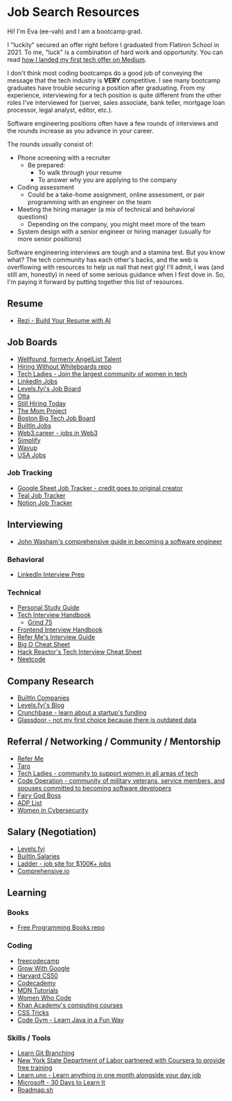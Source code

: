 # Job Search Resources

Hi! I'm Eva (ee-vah) and I am a bootcamp grad.

I "luckily" secured an offer right before I graduated from Flatiron School in 2021. To me, "luck" is a combination of hard work and opportunity. You can read [how I landed my first tech offer on Medium](https://medium.datadriveninvestor.com/how-i-landed-my-offer-tips-for-bootcamp-students-675a6d8096e9).

I don't think most coding bootcamps do a good job of conveying the message that the tech industry is **VERY** competitive. I see many bootcamp graduates have trouble securing a position after graduating. From my experience, interviewing for a tech position is quite different from the other roles I've interviewed for (server, sales associate, bank teller, mortgage loan processor, legal analyst, editor, etc.). 

Software engineering positions often have a few rounds of interviews and the rounds increase as you advance in your career. 

The rounds usually consist of:
- Phone screening with a recruiter
  - Be prepared:
    - To walk through your resume
    - To answer why you are applying to the company
- Coding assessment
  - Could be a take-home assignment, online assessment, or pair programming with an engineer on the team
- Meeting the hiring manager (a mix of technical and behavioral questions)
  - Depending on the company, you might meet more of the team
- System design with a senior engineer or hiring manager (usually for more senior positions)

Software engineering interviews are tough and a stamina test. But you know what? The tech community has each other's backs, and the web is overflowing with resources to help us nail that next gig! I'll admit, I was (and still am, honestly) in need of some serious guidance when I first dove in. So, I'm paying it forward by putting together this list of resources. 

## Resume
- [Rezi - Build Your Resume with AI](https://www.rezi.ai/)
  
## Job Boards
- [Wellfound, formerly AngelList Talent](https://wellfound.com/)
- [Hiring Without Whiteboards repo](https://github.com/poteto/hiring-without-whiteboards)
- [Tech Ladies - Join the largest community of women in tech](https://www.hiretechladies.com/join)
- [LinkedIn Jobs](https://www.linkedin.com/jobs/)
- [Levels.fyi's Job Board](https://www.levels.fyi/jobs)
- [Otta](https://otta.com/)
- [Still Hiring Today](https://stillhiring.today/)
- [The Mom Project](https://themomproject.com/join)
- [Boston Big Tech Job Board](https://mgmtboston.com/boston-tech-big-board/)
- [BuiltIn Jobs](https://builtin.com/jobs)
- [Web3.career - jobs in Web3](https://web3.career/)
- [Simplify](https://simplify.jobs/)
- [Wayup](https://www.wayup.com/)
- [USA Jobs](https://www.usajobs.gov/Search/Results?show=mco&hp=public&p=1)

### Job Tracking
- [Google Sheet Job Tracker - credit goes to original creator](https://docs.google.com/spreadsheets/d/1hDxRLV9XT7quVhelbhqMvn8PcaQDF2fJzfljHEvqBQ4/edit?usp=sharing)
- [Teal Job Tracker](https://www.tealhq.com/tools/job-tracker)
- [Notion Job Tracker](https://www.notion.so/templates/job-hunt-tracker)

## Interviewing
- [John Washam's comprehensive guide in becoming a software engineer](https://github.com/jwasham/coding-interview-university)

### Behavioral
- [LinkedIn Interview Prep](https://www.linkedin.com/interview-prep/assessments/urn:li:fsd_assessment:(1,a)/question/urn:li:fsd_assessmentQuestion:(10011,aq11)/)

### Technical
- [Personal Study Guide](https://github.com/yizheng1709/InterviewPrep)
- [Tech Interview Handbook](https://www.techinterviewhandbook.org/software-engineering-interview-guide/)
  - [Grind 75](https://www.techinterviewhandbook.org/grind75)
- [Frontend Interview Handbook](https://www.frontendinterviewhandbook.com/)
- [Refer Me's Interview Guide](https://resources.refer.me/)
- [Big O Cheat Sheet](https://www.bigocheatsheet.com/)
- [Hack Reactor's Tech Interview Cheat Sheet](https://github.com/hackreactor/Tech-Interview-Cheat-Sheet)
- [Neetcode](https://neetcode.io/)

## Company Research
- [BuiltIn Companies](https://builtin.com/companies)
- [Levels.fyi's Blog](https://www.levels.fyi/blog/)
- [Crunchbase - learn about a startup's funding](https://www.crunchbase.com/)
- [Glassdoor - not my first choice because there is outdated data](https://www.glassdoor.com/)

## Referral / Networking / Community / Mentorship
- [Refer Me](https://www.refer.me/)
- [Taro](https://www.jointaro.com/)
- [Tech Ladies - community to support women in all areas of tech](https://www.hiretechladies.com/community)
- [Code Operation - community of military veterans, service members, and spouses committed to becoming software developers](https://operationcode.org/)
- [Fairy God Boss](https://fairygodboss.com/)
- [ADP List](https://adplist.org/)
- [Women in Cybersecurity](https://www.wicys.org/initiatives/mentorship-1/)

## Salary (Negotiation)
- [Levels.fyi](https://www.levels.fyi)
- [BuiltIn Salaries](https://builtin.com/salaries)
- [Ladder - job site for $100K+ jobs](https://www.theladders.com/)
- [Comprehensive.io](https://www.comprehensive.io/)

## Learning

### Books
- [Free Programming Books repo](https://github.com/EbookFoundation/free-programming-books)

### Coding
- [freecodecamp](https://www.freecodecamp.org/)
- [Grow With Google](https://grow.google/certificates/#?modal_active=none)
- [Harvard CS50](https://cs50.harvard.edu/x/2023/)
- [Codecademy](https://www.codecademy.com)
- [MDN Tutorials](https://developer.mozilla.org/en-US/docs/Web/Tutorials)
- [Women Who Code](https://members.womenwhocode.com/resources/)
- [Khan Academy's computing courses](https://www.khanacademy.org/computing)
- [CSS Tricks](https://css-tricks.com/)
- [Code Gym - Learn Java in a Fun Way](https://codegym.cc/)
  
### Skills / Tools
- [Learn Git Branching](https://learngitbranching.js.org/?locale=en_US)
- [New York State Department of Labor partnered with Coursera to provide free training](https://dol.ny.gov/online-learning-coursera)
- [Learn.uno - Learn anything in one month alongside your day job](https://learn.uno/learning/)
- [Microsoft - 30 Days to Learn It](https://developer.microsoft.com/en-us/offers/30-days-to-learn-it)
- [Roadmap.sh](https://roadmap.sh/)
